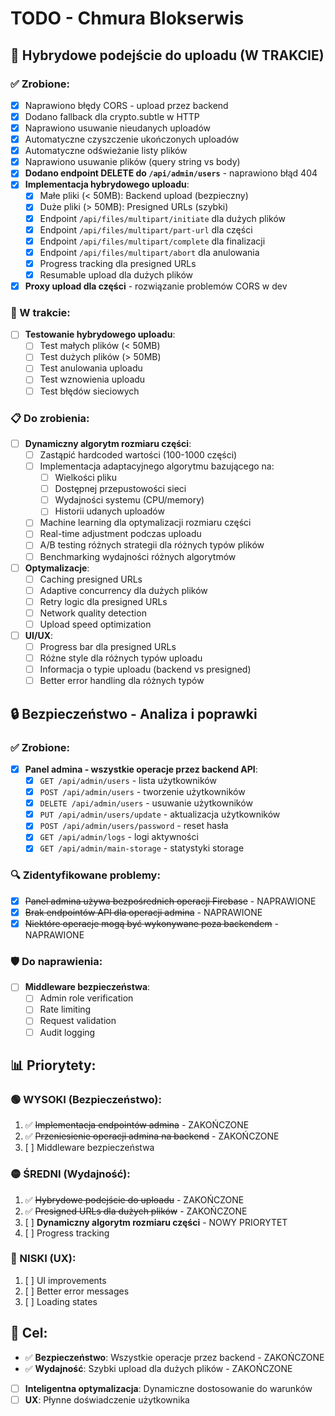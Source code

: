 # TODO - Chmura Blokserwis

## 🚀 Hybrydowe podejście do uploadu (W TRAKCIE)

### ✅ Zrobione:
- [x] Naprawiono błędy CORS - upload przez backend
- [x] Dodano fallback dla crypto.subtle w HTTP
- [x] Naprawiono usuwanie nieudanych uploadów
- [x] Automatyczne czyszczenie ukończonych uploadów
- [x] Automatyczne odświeżanie listy plików
- [x] Naprawiono usuwanie plików (query string vs body)
- [x] **Dodano endpoint DELETE do `/api/admin/users`** - naprawiono błąd 404
- [x] **Implementacja hybrydowego uploadu**:
  - [x] Małe pliki (< 50MB): Backend upload (bezpieczny)
  - [x] Duże pliki (> 50MB): Presigned URLs (szybki)
  - [x] Endpoint `/api/files/multipart/initiate` dla dużych plików
  - [x] Endpoint `/api/files/multipart/part-url` dla części
  - [x] Endpoint `/api/files/multipart/complete` dla finalizacji
  - [x] Endpoint `/api/files/multipart/abort` dla anulowania
  - [x] Progress tracking dla presigned URLs
  - [x] Resumable upload dla dużych plików
- [x] **Proxy upload dla części** - rozwiązanie problemów CORS w dev

### 🔄 W trakcie:
- [ ] **Testowanie hybrydowego uploadu**:
  - [ ] Test małych plików (< 50MB)
  - [ ] Test dużych plików (> 50MB)
  - [ ] Test anulowania uploadu
  - [ ] Test wznowienia uploadu
  - [ ] Test błędów sieciowych

### 📋 Do zrobienia:
- [ ] **Dynamiczny algorytm rozmiaru części**:
  - [ ] Zastąpić hardcoded wartości (100-1000 części)
  - [ ] Implementacja adaptacyjnego algorytmu bazującego na:
    - [ ] Wielkości pliku
    - [ ] Dostępnej przepustowości sieci
    - [ ] Wydajności systemu (CPU/memory)
    - [ ] Historii udanych uploadów
  - [ ] Machine learning dla optymalizacji rozmiaru części
  - [ ] Real-time adjustment podczas uploadu
  - [ ] A/B testing różnych strategii dla różnych typów plików
  - [ ] Benchmarking wydajności różnych algorytmów

- [ ] **Optymalizacje**:
  - [ ] Caching presigned URLs
  - [ ] Adaptive concurrency dla dużych plików
  - [ ] Retry logic dla presigned URLs
  - [ ] Network quality detection
  - [ ] Upload speed optimization

- [ ] **UI/UX**:
  - [ ] Progress bar dla presigned URLs
  - [ ] Różne style dla różnych typów uploadu
  - [ ] Informacja o typie uploadu (backend vs presigned)
  - [ ] Better error handling dla różnych typów

## 🔒 Bezpieczeństwo - Analiza i poprawki

### ✅ Zrobione:
- [x] **Panel admina - wszystkie operacje przez backend API**:
  - [x] `GET /api/admin/users` - lista użytkowników
  - [x] `POST /api/admin/users` - tworzenie użytkowników
  - [x] `DELETE /api/admin/users` - usuwanie użytkowników
  - [x] `PUT /api/admin/users/update` - aktualizacja użytkowników
  - [x] `POST /api/admin/users/password` - reset hasła
  - [x] `GET /api/admin/logs` - logi aktywności
  - [x] `GET /api/admin/main-storage` - statystyki storage

### 🔍 Zidentyfikowane problemy:
- [x] ~~Panel admina używa bezpośrednich operacji Firebase~~ - NAPRAWIONE
- [x] ~~Brak endpointów API dla operacji admina~~ - NAPRAWIONE
- [x] ~~Niektóre operacje mogą być wykonywane poza backendem~~ - NAPRAWIONE

### 🛡️ Do naprawienia:
- [ ] **Middleware bezpieczeństwa**:
  - [ ] Admin role verification
  - [ ] Rate limiting
  - [ ] Request validation
  - [ ] Audit logging

## 📊 Priorytety:

### 🟢 WYSOKI (Bezpieczeństwo):
1. ✅ ~~Implementacja endpointów admina~~ - ZAKOŃCZONE
2. ✅ ~~Przeniesienie operacji admina na backend~~ - ZAKOŃCZONE
3. [ ] Middleware bezpieczeństwa

### 🟡 ŚREDNI (Wydajność):
1. ✅ ~~Hybrydowe podejście do uploadu~~ - ZAKOŃCZONE
2. ✅ ~~Presigned URLs dla dużych plików~~ - ZAKOŃCZONE
3. [ ] **Dynamiczny algorytm rozmiaru części** - NOWY PRIORYTET
4. [ ] Progress tracking

### 🔵 NISKI (UX):
1. [ ] UI improvements
2. [ ] Better error messages
3. [ ] Loading states

## 🎯 Cel:
- ✅ **Bezpieczeństwo**: Wszystkie operacje przez backend - ZAKOŃCZONE
- ✅ **Wydajność**: Szybki upload dla dużych plików - ZAKOŃCZONE
- [ ] **Inteligentna optymalizacja**: Dynamiczne dostosowanie do warunków
- [ ] **UX**: Płynne doświadczenie użytkownika
